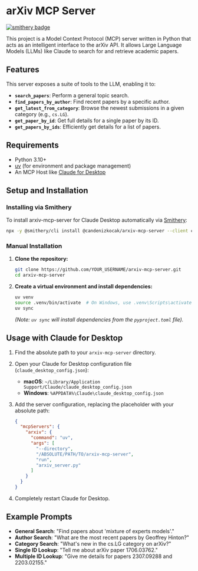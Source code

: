 # arXiv MCP Server

[![smithery badge](https://smithery.ai/badge/@candenizkocak/arxiv-mcp-server)](https://smithery.ai/server/@candenizkocak/arxiv-mcp-server)

This project is a Model Context Protocol (MCP) server written in Python that acts as an intelligent interface to the arXiv API. It allows Large Language Models (LLMs) like Claude to search for and retrieve academic papers.

## Features

This server exposes a suite of tools to the LLM, enabling it to:

-   **`search_papers`**: Perform a general topic search.
-   **`find_papers_by_author`**: Find recent papers by a specific author.
-   **`get_latest_from_category`**: Browse the newest submissions in a given category (e.g., `cs.LG`).
-   **`get_paper_by_id`**: Get full details for a single paper by its ID.
-   **`get_papers_by_ids`**: Efficiently get details for a list of papers.

## Requirements

-   Python 3.10+
-   [uv](https://github.com/astral-sh/uv) (for environment and package management)
-   An MCP Host like [Claude for Desktop](https://www.claude.ai/download)

## Setup and Installation

### Installing via Smithery

To install arxiv-mcp-server for Claude Desktop automatically via [Smithery](https://smithery.ai/server/@candenizkocak/arxiv-mcp-server):

```bash
npx -y @smithery/cli install @candenizkocak/arxiv-mcp-server --client claude
```

### Manual Installation

1.  **Clone the repository:**
    ```bash
    git clone https://github.com/YOUR_USERNAME/arxiv-mcp-server.git
    cd arxiv-mcp-server
    ```

2.  **Create a virtual environment and install dependencies:**
    ```bash
    uv venv
    source .venv/bin/activate  # On Windows, use .venv\Scripts\activate
    uv sync
    ```
    *(Note: `uv sync` will install dependencies from the `pyproject.toml` file).*

## Usage with Claude for Desktop

1.  Find the absolute path to your `arxiv-mcp-server` directory.

2.  Open your Claude for Desktop configuration file (`claude_desktop_config.json`):
    -   **macOS**: `~/Library/Application Support/Claude/claude_desktop_config.json`
    -   **Windows**: `%APPDATA%\Claude\claude_desktop_config.json`

3.  Add the server configuration, replacing the placeholder with your absolute path:

    ```json
    {
      "mcpServers": {
        "arxiv": {
          "command": "uv",
          "args": [
            "--directory",
            "/ABSOLUTE/PATH/TO/arxiv-mcp-server",
            "run",
            "arxiv_server.py"
          ]
        }
      }
    }
    ```

4.  Completely restart Claude for Desktop.

## Example Prompts

-   **General Search**: "Find papers about 'mixture of experts models'."
-   **Author Search**: "What are the most recent papers by Geoffrey Hinton?"
-   **Category Search**: "What's new in the cs.LG category on arXiv?"
-   **Single ID Lookup**: "Tell me about arXiv paper 1706.03762."
-   **Multiple ID Lookup**: "Give me details for papers 2307.09288 and 2203.02155."
